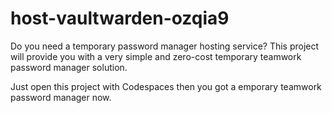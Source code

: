 # host-vaultwarden-ozqia9

Do you need a temporary password manager hosting service? This project will provide you with a very simple and zero-cost temporary teamwork password manager solution.

Just open this project with Codespaces then you got a emporary teamwork password manager now.

